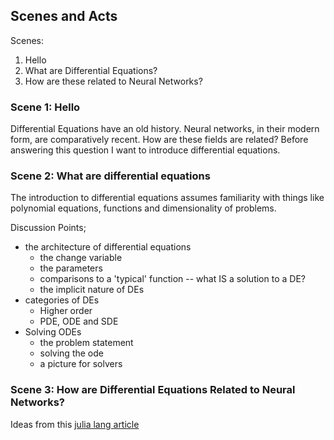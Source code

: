 

## Scenes and Acts


Scenes:
1. Hello 
2. What are Differential Equations? 
3. How are these related to Neural Networks?


### Scene 1: Hello
Differential Equations have an old history. Neural networks, in their modern form, are comparatively recent. How are these fields are related? Before answering this question I want to introduce differential equations.


### Scene 2: What are differential equations
The introduction to differential equations assumes familiarity with things like polynomial equations, functions and dimensionality of problems.

Discussion Points;
- the architecture of differential equations
  - the change variable
  - the parameters
  - comparisons to a 'typical' function -- what IS a solution to a DE?
  - the implicit nature of DEs
- categories of DEs
  - Higher order
  - PDE, ODE and SDE
- Solving ODEs
  - the problem statement
  - solving the ode
  - a picture for solvers

### Scene 3: How are Differential Equations Related to Neural Networks?

Ideas from this [julia lang article](https://julialang.org/blog/2019/01/fluxdiffeq/#what_do_differential_equations_have_to_do_with_machine_learning)


